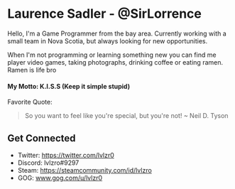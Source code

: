 # Laurence Sadler - @SirLorrence
Hello, I'm a Game Programmer from the bay area. Currently working with a small team in Nova Scotia, but always looking for new opportunities.

When I'm not programming or learning something new you can find me player video games, taking photographs, drinking coffee or eating ramen. Ramen is life bro

#### My Motto: K.I.S.S (Keep it simple stupid)
Favorite Quote: 
>So you want to feel like you're special, but you're not!
> ~ Neil D. Tyson 

## Get Connected
- Twitter: https://twitter.com/lvlzr0
- Discord: lvlzro#9297
- Steam: https://steamcommunity.com/id/lvlzro
- GOG: www.gog.com/u/lvlzr0



<!--
**SirLorrence/SirLorrence** is a ✨ _special_ ✨ repository because its `README.md` (this file) appears on your GitHub profile.

Here are some ideas to get you started:

- 🔭 I’m currently working on ...
- 🌱 I’m currently learning ...
- 👯 I’m looking to collaborate on ...
- 🤔 I’m looking for help with ...
- 💬 Ask me about ...
- 📫 How to reach me: ...
- 😄 Pronouns: ...
- ⚡ Fun fact: ...
-->

